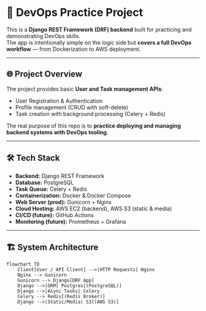# 🚀 DevOps Practice Project

This is a **Django REST Framework (DRF) backend** built for practicing and demonstrating DevOps skills.  
The app is intentionally simple on the logic side but **covers a full DevOps workflow** — from Dockerization to AWS deployment.  

---

## 🌐 Project Overview

The project provides basic **User and Task management APIs**:
- User Registration & Authentication  
- Profile management (CRUD with soft-delete)  
- Task creation with background processing (Celery + Redis)  

The real purpose of this repo is to **practice deploying and managing backend systems with DevOps tooling**.

---

## 🛠️ Tech Stack

- **Backend:** Django REST Framework  
- **Database:** PostgreSQL  
- **Task Queue:** Celery + Redis  
- **Containerization:** Docker & Docker Compose  
- **Web Server (prod):** Gunicorn + Nginx  
- **Cloud Hosting:** AWS EC2 (backend), AWS S3 (static & media)  
- **CI/CD (future):** GitHub Actions  
- **Monitoring (future):** Prometheus + Grafana  

---

## 🏗️ System Architecture

```mermaid
flowchart TD
    Client[User / API Client] -->|HTTP Requests| Nginx
    Nginx --> Gunicorn
    Gunicorn --> Django[DRF App]
    Django -->|ORM| Postgres[(PostgreSQL)]
    Django -->|Async Tasks| Celery
    Celery --> Redis[(Redis Broker)]
    Django -->|Static/Media| S3[(AWS S3)]
